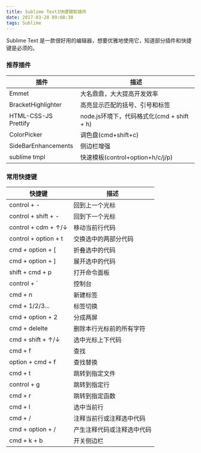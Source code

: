 ```yaml
---
title: Sublime Text3快捷键和插件
date: 2017-03-28 09:08:30
tags: Sublime
---
```

Sublime Text 是一款很好用的编辑器，想要优雅地使用它，知道部分插件和快捷键是必须的。

### 推荐插件

插件 | 描述
---- | ------
Emmet | 大名鼎鼎，大大提高开发效率
BracketHighlighter | 高亮显示匹配的括号、引号和标签
HTML-CSS-JS Prettify | node.js环境下，代码格式化(cmd + shift + h)
ColorPicker | 调色盘(cmd+shift+c)
SideBarEnhancements | 侧边栏增强
sublime tmpl | 快速模板(control+option+h/c/j/p)

### 常用快捷键
快捷键 | 描述
--- | -----
control + - | 回到上一个光标
control + shift + - | 回到下一个光标
control + cdm + ↑/↓ | 移动当前行代码
control + option + t | 交换选中的两部分代码
cmd + option + [ | 折叠选中的代码
cmd + option + ] | 展开选中的代码
shift + cmd + p |	打开命令面板
control + `	| 控制台
cmd + n	| 新建标签
cmd + 1/2/3...	| 标签切换
cmd + option + 2 | 分成两屏
cmd + delelte | 删除本行光标前的所有字符
cmd + shift + ↑/↓ | 选中光标上下代码
cmd + f	| 查找
option + cmd + f |	查找替换
cmd + t | 跳转到指定文件
control + g	| 跳转到指定行
cmd + r	| 跳转到指定函数
cmd + l | 选中当前行
cmd + / | 注释当前行或注释选中代码
cmd + option + / | 产生注释代码或注释选中代码
cmd + k + b | 开关侧边栏